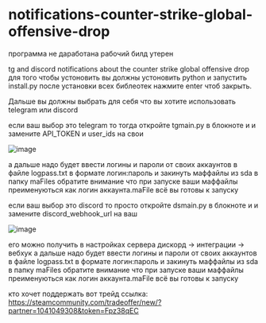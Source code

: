 # notifications-counter-strike-global-offensive-drop

программа не даработана рабочий билд утерен


tg and discord notifications about the counter strike global offensive drop
для того чтобы устоновить вы должны устоновить python и запустить install.py
после установки всех библеотек нажмите enter чтоб закрыть.

Дальше вы должны выбрать для себя что вы хотите использовать telegram или discord

если ваш выбор это telegram то тогда откройте tgmain.py в блокноте и и замените API_TOKEN и user_ids на свои

![image](https://github.com/qirieshkaclwn/notifications-counter-strike-global-offensive-drop/assets/128681984/8519eb7e-5da4-45f3-a5a1-4d243d242b47)

а дальше надо будет ввести логины и пароли от своих аккаунтов в файле logpass.txt
в формате логин:пароль и закинуть маффайлы из sda в папку maFiles
обратите внимание что при запуске ваши маффайлы преименуються как логин аккаунта.maFile
всё вы готовы к запуску

если ваш выбор это discord то просто откройте dsmain.py в блокноте и и замените discord_webhook_url на ваш

![image](https://github.com/qirieshkaclwn/notifications-counter-strike-global-offensive-drop/assets/128681984/5f0d4042-3b91-4c4f-b3ff-3d92930701fd)

его можно получить в настройках сервера дискорд -> интеграции -> вебхук
а дальше надо будет ввести логины и пароли от своих аккаунтов в файле logpass.txt
в формате логин:пароль и закинуть маффайлы из sda в папку maFiles
обратите внимание что при запуске ваши маффайлы преименуються как логин аккаунта.maFile
всё вы готовы к запуску

кто хочет поддержать вот трейд ссылка: https://steamcommunity.com/tradeoffer/new/?partner=1041049308&token=Fpz38qEC
